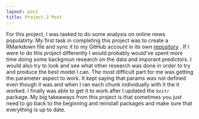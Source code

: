 ```yaml
---
layout: post
title: Project 2 Post
---
```


For this project, I was tasked to do some analysis on online news populatirty. My first task in completing this project was to create a RMarkdown file and sync it to my GitHub account in its own [repository](https://github.com/Rmcolonn/Projest-2) . If I were to do this project differently I would probably would've spent more time doing some backgroun research on the data and imporant predictors. I would also try to look and see what other research was done in order to try and produce the best model I can. The most difficult part for me was getting the parameter aspect to work. It kept saying that params was not defined even though it was and when I ran each chunk individually with it the it worked. I finally was able to get it to work after I updated the `knitr` package. My big takeaways from this project is that sometimes you just need to go back to the beginning and reinstall packages and make sure that everything is up to date. 
